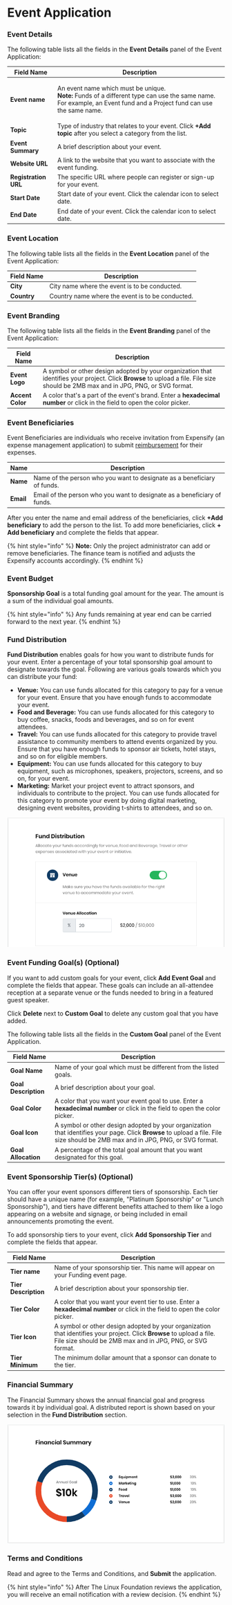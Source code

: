 # Event Application

### Event Details

The following table lists all the fields in the **Event Details** panel of the Event Application:

| Field Name           | Description                                                                                                                                                                                |
| -------------------- | ------------------------------------------------------------------------------------------------------------------------------------------------------------------------------------------ |
| **Event name**       | <p>An event name which must be unique.<br><strong>Note:</strong> Funds of a different type can use the same name. For example, an Event fund and a Project fund can use the same name.</p> |
| **Topic**            | Type of industry that relates to your event. Click **+Add topic** after you select a category from the list.                                                                               |
| **Event Summary**    | A brief description about your event.                                                                                                                                                      |
| **Website URL**      | A link to the website that you want to associate with the event funding.                                                                                                                   |
| **Registration URL** | The specific URL where people can register or sign-up for your event.                                                                                                                      |
| **Start Date**       | Start date of your event. Click the calendar icon to select date.                                                                                                                          |
| **End Date**         | End date of your event. Click the calendar icon to select date.                                                                                                                            |

### Event Location

The following table lists all the fields in the **Event Location** panel of the Event Application:

| Field Name  | Description                                      |
| ----------- | ------------------------------------------------ |
| **City**    | City name where the event is to be conducted.    |
| **Country** | Country name where the event is to be conducted. |

### Event Branding

The following table lists all the fields in the **Event Branding** panel of the Event Application:

| Field Name       | Description                                                                                                                                                                        |
| ---------------- | ---------------------------------------------------------------------------------------------------------------------------------------------------------------------------------- |
| **Event Logo**   | A symbol or other design adopted by your organization that identifies your project. Click **Browse** to upload a file. File size should be 2MB max and in JPG, PNG, or SVG format. |
| **Accent Color** | A color that's a part of the event's brand. Enter a **hexadecimal number** or click in the field to open the color picker.                                                         |

### Event Beneficiaries

Event Beneficiaries are individuals who receive invitation from Expensify (an expense management application) to submit [reimbursement](get-reimbursed.md) for their expenses.

| Name      | Description                                                              |
| --------- | ------------------------------------------------------------------------ |
| **Name**  | Name of the person who you want to designate as a beneficiary of funds.  |
| **Email** | Email of the person who you want to designate as a beneficiary of funds. |

After you enter the name and email address of the beneficiaries, click **+Add beneficiary** to add the person to the list. To add more beneficiaries, click **+ Add beneficiary** and complete the fields that appear.

{% hint style="info" %}
**Note:** Only the project administrator can add or remove beneficiaries. The finance team is notified and adjusts the Expensify accounts accordingly.
{% endhint %}

### Event Budget

**Sponsorship Goal** is a total funding goal amount for the year. The amount is a sum of the individual goal amounts.

{% hint style="info" %}
Any funds remaining at year end can be carried forward to the next year.
{% endhint %}

### Fund Distribution

**Fund Distribution** enables goals for how you want to distribute funds for your event. Enter a percentage of your total sponsorship goal amount to designate towards the goal. Following are various goals towards which you can distribute your fund:

* **Venue:** You can use funds allocated for this category to pay for a venue for your event. Ensure that you have enough funds to accommodate your event.
* **Food and Beverage:** You can use funds allocated for this category to buy coffee, snacks, foods and beverages, and so on for event attendees.
* **Travel:** You can use funds allocated for this category to provide travel assistance to community members to attend events organized by you. Ensure that you have enough funds to sponsor air tickets, hotel stays, and so on for eligible members.
* **Equipment:** You can use funds allocated for this category to buy equipment, such as microphones, speakers, projectors, screens, and so on, for your event.
* **Marketing:** Market your project event to attract sponsors, and individuals to contribute to the project. You can use funds allocated for this category to promote your event by doing digital marketing, designing event websites, providing t-shirts to attendees, and so on.

![](../.gitbook/assets/7418636.png)

### Event Funding Goal(s) (Optional)

If you want to add custom goals for your event, click **Add Event Goal** and complete the fields that appear. These goals can include an all-attendee reception at a separate venue or the funds needed to bring in a featured guest speaker.

Click **Delete** next to **Custom Goal** to delete any custom goal that you have added.

The following table lists all the fields in the **Custom Goal** panel of the Event Application.

| Field Name           | Description                                                                                                                                                                     |
| -------------------- | ------------------------------------------------------------------------------------------------------------------------------------------------------------------------------- |
| **Goal Name**        | Name of your goal which must be different from the listed goals.                                                                                                                |
| **Goal Description** | A brief description about your goal.                                                                                                                                            |
| **Goal Color**       | A color that you want your event goal to use. Enter a **hexadecimal number** or click in the field to open the color picker.                                                    |
| **Goal Icon**        | A symbol or other design adopted by your organization that identifies your page. Click **Browse** to upload a file. File size should be 2MB max and in JPG, PNG, or SVG format. |
| **Goal Allocation**  | A percentage of the total goal amount that you want designated for this goal.                                                                                                   |

### Event Sponsorship Tier(s) (Optional)

You can offer your event sponsors different tiers of sponsorship. Each tier should have a unique name (for example, "Platinum Sponsorship" or "Lunch Sponsorship"), and tiers have different benefits attached to them like a logo appearing on a website and signage, or being included in email announcements promoting the event.

To add sponsorship tiers to your event, click **Add Sponsorship Tier** and complete the fields that appear.

| Field Name           | Description                                                                                                                                                                        |
| -------------------- | ---------------------------------------------------------------------------------------------------------------------------------------------------------------------------------- |
| **Tier name**        | Name of your sponsorship tier. This name will appear on your Funding event page.                                                                                                   |
| **Tier Description** | A brief description about your sponsorship tier.                                                                                                                                   |
| **Tier Color**       | A color that you want your event tier to use. Enter a **hexadecimal number** or click in the field to open the color picker.                                                       |
| **Tier Icon**        | A symbol or other design adopted by your organization that identifies your project. Click **Browse** to upload a file. File size should be 2MB max and in JPG, PNG, or SVG format. |
| **Tier Minimum**     | The minimum dollar amount that a sponsor can donate to the tier.                                                                                                                   |

### Financial Summary

The Financial Summary shows the annual financial goal and progress towards it by individual goal. A distributed report is shown based on your selection in the **Fund Distribution** section.

![](../.gitbook/assets/7418635.png)

### Terms and Conditions

Read and agree to the Terms and Conditions, and **Submit** the application.

{% hint style="info" %}
After The Linux Foundation reviews the application, you will receive an email notification with a review decision.
{% endhint %}
